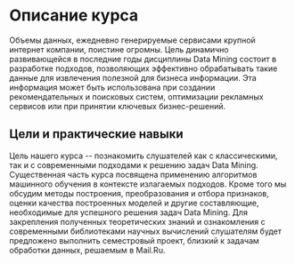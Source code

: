 Описание курса
========

Объемы данных, ежедневно генерируемые сервисами крупной интернет компании, поистине огромны. Цель динамично развивающейся в последние годы дисциплины Data Mining состоит в разработке подходов, позволяющих эффективно обрабатывать такие данные для извлечения полезной для бизнеса информации. Эта информация может быть использована при создании рекомендательных и поисковых систем, оптимизации рекламных сервисов или при принятии ключевых бизнес-решений.

## Цели и практические навыки

Цель нашего курса -- познакомить слушателей как с классическими, так и с современными подходами к решению задач Data Mining. Существенная часть курса посвящена применению алгоритмов машинного обучения в контексте излагаемых подходов. Кроме того мы обсудим методы построения, преобразования и отбора признаков, оценки качества построенных моделей и другие составляющие, необходимые для успешного решения задач Data Mining. Для закрепления полученных теоретических знаний и ознакомления с современными библиотеками научных вычислений слушателям будет предложено выполнить семестровый проект, близкий к задачам обработки данных, решаемым в Mail.Ru.
